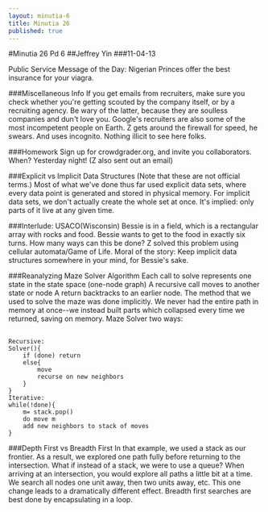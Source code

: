 ```yaml
---
layout: minutia-6
title: Minutia 26
published: true
---
```


#Minutia 26 Pd 6
##Jeffrey Yin
###11-04-13

Public Service Message of the Day: Nigerian Princes offer the best insurance for your viagra.


###Miscellaneous Info
If you get emails from recruiters, make sure you check whether you're getting scouted by the company itself, or by a recruiting agency. Be wary of the latter, because they are soulless companies and dun't love you. Google's recruiters are also some of the most incompetent people on Earth.
Z gets around the firewall for speed, he swears. And uses incognito. Nothing illicit to see here folks.

###Homework
Sign up for crowdgrader.org, and invite you collaborators. When? Yesterday night! (Z also sent out an email)

###Explicit vs Implicit Data Structures
(Note that these are not official terms.)
Most of what we've done thus far used explicit data sets, where every data point is generated and stored in physical memory. 
For implicit data sets, we don't actually create the whole set at once. It's implied: only parts of it live at any given time.

###Interlude: USACO(Wisconsin)
Bessie is in a field, which is a rectangular array with rocks and food. Bessie wants to get to the food in exactly six turns. How many ways can this be done?
Z solved this problem using cellular automata/Game of Life. 
Moral of the story: Keep implicit data structures somewhere in your mind, for Bessie's sake.  

###Reanalyzing Maze Solver Algorithm
Each call to solve represents one state in the state space (one-node graph)
A recursive call moves to another state or node
A return backtracks to an earlier node.
The method that we used to solve the maze was done implicitly. We never had the entire path in memory at once--we instead built parts which collapsed every time we returned, saving on memory.
Maze Solver two ways:
<pre> <code>
Recursive: 
Solver(){
	if (done) return
	else{
		move
		recurse on new neighbors
	}
}
Iterative:
while(!done){
	m= stack.pop()
	do move m
	add new neighbors to stack of moves
}
</code></pre>
###Depth First vs Breadth First
In that example, we used a stack as our frontier. As a result, we explored one path fully before returning to the intersection.
What if instead of a stack, we were to use a queue? When arriving at an intersection, you would explore all paths a little bit at a time. We search all nodes one unit away, then two units away, etc. This one change leads to a dramatically different effect.
Breadth first searches are best done by encapsulating in a loop.
